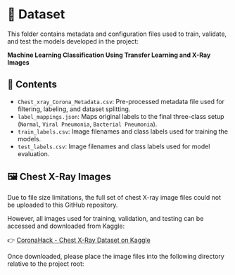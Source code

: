 # 📁 Dataset

This folder contains metadata and configuration files used to train, validate, and test the models developed in the project:

**Machine Learning Classification Using Transfer Learning and X-Ray Images**

## 📄 Contents

- `Chest_xray_Corona_Metadata.csv`: Pre-processed metadata file used for filtering, labeling, and dataset splitting.
- `label_mappings.json`: Maps original labels to the final three-class setup (`Normal`, `Viral Pneumonia`, `Bacterial Pneumonia`).
- `train_labels.csv`: Image filenames and class labels used for training the models.
- `test_labels.csv`: Image filenames and class labels used for model evaluation.

## 🖼️ Chest X-Ray Images

Due to file size limitations, the full set of chest X-ray image files could not be uploaded to this GitHub repository.

However, all images used for training, validation, and testing can be accessed and downloaded from Kaggle:

👉 [CoronaHack - Chest X-Ray Dataset on Kaggle](https://www.kaggle.com/datasets/praveengovi/coronahack-chest-xraydataset/data)

Once downloaded, please place the image files into the following directory relative to the project root:

